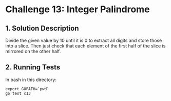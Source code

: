 # Challenge 13: Integer Palindrome

## 1. Solution Description

Divide the given value by 10 until it is 0 to extract all digits and store those into a slice. Then just check that each element of the first half of the slice is mirrored on the other half.

## 2. Running Tests

In bash in this directory:

    export GOPATH=`pwd`
    go test c13
